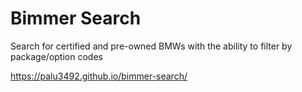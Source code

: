# Bimmer Search
Search for certified and pre-owned BMWs with the ability to filter by package/option codes

https://palu3492.github.io/bimmer-search/
